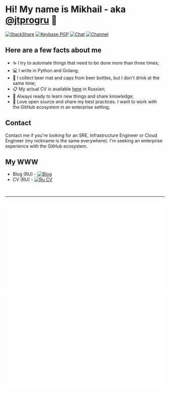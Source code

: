 # Hi! My name is Mikhail - aka [@jtprogru][mygh] 👋

[![StackShare](http://img.shields.io/badge/tech-stack-0690fa.svg?style=flat)](https://stackshare.io/jtprogru/main-stack)
[![Keybase PGP](https://badgen.net/keybase/pgp/jtprog?icon=keybase)][keybase]
[![Chat](https://badgen.net/badge/icon/%40jtprogru_chat?icon=telegram\&label=TG)][tg_chat]
[![Channel](https://badgen.net/badge/icon/%40jtprogru_channel?icon=telegram\&label=TG)][tg_channel]

## Here are a few facts about me

* ☕️ I try to automate things that need to be done more than three times;
* 💻 I write in Python and Golang;
* 🍻 I collect beer mat and caps from beer bottles, but I don't drink at the same time;
* 📋 My actual CV is available [here][myrucv] in Russian;
* 🦄 Always ready to learn new things and share knowledge;
* 🤖 Love open source and share my best practices. I want to work with the GitHub ecosystem in an enterprise setting;

## Contact

Contact me if you're looking for an SRE, Infrastructure Engineer or Cloud Engineer (my nickname is the same everywhere). I'm seeking an enterprise experience with the GitHub ecosystem.

## My WWW

* Blog (RU) - [![Blog](https://badgen.net/uptime-robot/status/m786673483-2ba02b030974c83543f8cb8d)][myblog]
* CV (RU) - [![Ru CV](https://badgen.net/uptime-robot/status/m789066456-b53aba2e39f06e8d1d062af9)][myrucv]

<br />

***

![Michael Savin GitHub stats](https://github.com/jtprogru/github-stats/blob/master/generated/overview.svg)
![Michael Savin GitHub stats](https://github.com/jtprogru/github-stats/blob/master/generated/languages.svg)

[bio]: https://jtprog.ru/about-me/
[myrucv]: https://savinmi.ru
[myencv]: https://s11l.me
[myblog]: https://jtprog.ru
[myorg]: https://bearonserver.ru
[mygh]: https://github.com/jtprogru
[twitter]: https://twitter.com/jtprogru
[instagram]: https://instagram.com/jtprogru
[tg_pm]: https://t.me/jtprogru
[tg_chat]: https://ttttt.me/jtprogru_chat
[tg_channel]: https://ttttt.me/jtprogru_channel
[email]: mailto:mail@jtprog.ru
[habr]: https://habr.com/ru/users/jtprogru/
[youtube]: https://www.youtube.com/channel/UCuGKtGjbVk-BtpLM1I6Yzrg
[podcast]: https://anchor.fm/jtprogru/
[keybase]: https://keybase.io/jtprog
[stack]: https://stackshare.io/jtprogru/my-stack
